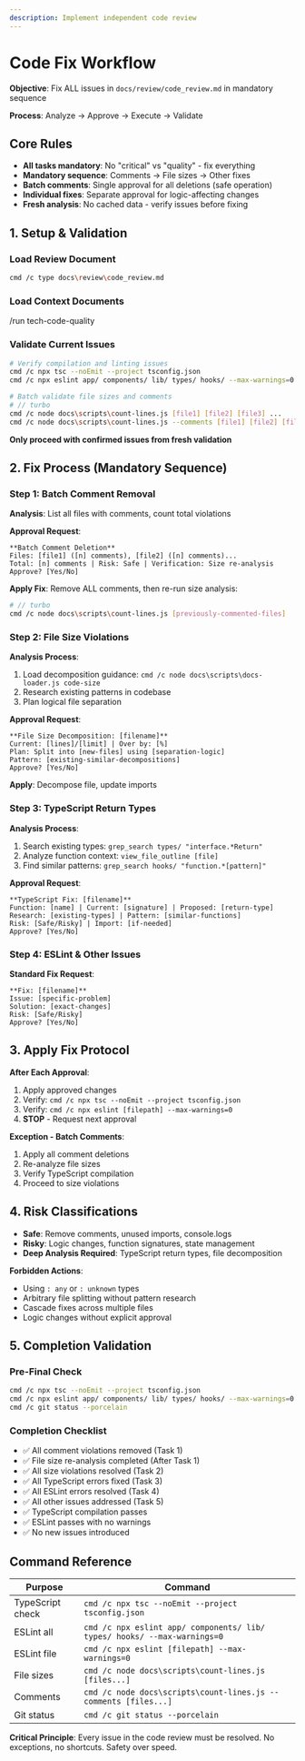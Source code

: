 ```yaml
---
description: Implement independent code review
---
```


# Code Fix Workflow

**Objective**: Fix ALL issues in `docs/review/code_review.md` in mandatory sequence

**Process**: Analyze → Approve → Execute → Validate

## Core Rules

- **All tasks mandatory**: No "critical" vs "quality" - fix everything
- **Mandatory sequence**: Comments → File sizes → Other fixes  
- **Batch comments**: Single approval for all deletions (safe operation)
- **Individual fixes**: Separate approval for logic-affecting changes
- **Fresh analysis**: No cached data - verify issues before fixing

## 1. Setup & Validation

### Load Review Document
```bash
cmd /c type docs\review\code_review.md
```

### Load Context Documents
/run tech-code-quality

### Validate Current Issues
```bash
# Verify compilation and linting issues
cmd /c npx tsc --noEmit --project tsconfig.json
cmd /c npx eslint app/ components/ lib/ types/ hooks/ --max-warnings=0

# Batch validate file sizes and comments
# // turbo
cmd /c node docs\scripts\count-lines.js [file1] [file2] [file3] ...
cmd /c node docs\scripts\count-lines.js --comments [file1] [file2] [file3] ...
```

**Only proceed with confirmed issues from fresh validation**

## 2. Fix Process (Mandatory Sequence)

### Step 1: Batch Comment Removal

**Analysis**: List all files with comments, count total violations

**Approval Request**:
```
**Batch Comment Deletion**
Files: [file1] ([n] comments), [file2] ([n] comments)...
Total: [n] comments | Risk: Safe | Verification: Size re-analysis
Approve? [Yes/No]
```

**Apply Fix**: Remove ALL comments, then re-run size analysis:
```bash
# // turbo  
cmd /c node docs\scripts\count-lines.js [previously-commented-files]
```

### Step 2: File Size Violations

**Analysis Process**:
1. Load decomposition guidance: `cmd /c node docs\scripts\docs-loader.js code-size`
2. Research existing patterns in codebase
3. Plan logical file separation

**Approval Request**:
```
**File Size Decomposition: [filename]**
Current: [lines]/[limit] | Over by: [%]
Plan: Split into [new-files] using [separation-logic]
Pattern: [existing-similar-decompositions]
Approve? [Yes/No]
```

**Apply**: Decompose file, update imports

### Step 3: TypeScript Return Types

**Analysis Process**:
1. Search existing types: `grep_search types/ "interface.*Return"`
2. Analyze function context: `view_file_outline [file]`
3. Find similar patterns: `grep_search hooks/ "function.*[pattern]"`

**Approval Request**:
```
**TypeScript Fix: [filename]**
Function: [name] | Current: [signature] | Proposed: [return-type]
Research: [existing-types] | Pattern: [similar-functions]
Risk: [Safe/Risky] | Import: [if-needed]
Approve? [Yes/No]
```

### Step 4: ESLint & Other Issues

**Standard Fix Request**:
```
**Fix: [filename]**
Issue: [specific-problem]
Solution: [exact-changes]
Risk: [Safe/Risky]
Approve? [Yes/No]
```

## 3. Apply Fix Protocol

**After Each Approval**:
1. Apply approved changes
2. Verify: `cmd /c npx tsc --noEmit --project tsconfig.json`
3. Verify: `cmd /c npx eslint [filepath] --max-warnings=0` 
4. **STOP** - Request next approval

**Exception - Batch Comments**:
1. Apply all comment deletions
2. Re-analyze file sizes
3. Verify TypeScript compilation
4. Proceed to size violations

## 4. Risk Classifications

- **Safe**: Remove comments, unused imports, console.logs
- **Risky**: Logic changes, function signatures, state management  
- **Deep Analysis Required**: TypeScript return types, file decomposition

**Forbidden Actions**:
- Using `: any` or `: unknown` types
- Arbitrary file splitting without pattern research
- Cascade fixes across multiple files
- Logic changes without explicit approval

## 5. Completion Validation

### Pre-Final Check
```bash
cmd /c npx tsc --noEmit --project tsconfig.json
cmd /c npx eslint app/ components/ lib/ types/ hooks/ --max-warnings=0
cmd /c git status --porcelain
```

### Completion Checklist
- ✅ All comment violations removed (Task 1)
- ✅ File size re-analysis completed (After Task 1)
- ✅ All size violations resolved (Task 2)
- ✅ All TypeScript errors fixed (Task 3)
- ✅ All ESLint errors resolved (Task 4)
- ✅ All other issues addressed (Task 5)
- ✅ TypeScript compilation passes
- ✅ ESLint passes with no warnings
- ✅ No new issues introduced

## Command Reference

| Purpose | Command |
|---------|----------|
| TypeScript check | `cmd /c npx tsc --noEmit --project tsconfig.json` |
| ESLint all | `cmd /c npx eslint app/ components/ lib/ types/ hooks/ --max-warnings=0` |
| ESLint file | `cmd /c npx eslint [filepath] --max-warnings=0` |
| File sizes | `cmd /c node docs\scripts\count-lines.js [files...]` |
| Comments | `cmd /c node docs\scripts\count-lines.js --comments [files...]` |
| Git status | `cmd /c git status --porcelain` |

**Critical Principle**: Every issue in the code review must be resolved. No exceptions, no shortcuts. Safety over speed.